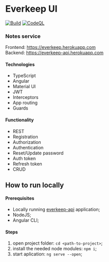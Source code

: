 

# Everkeep UI
[![Build](https://github.com/shveykinvlad/everkeep-api/actions/workflows/build.yml/badge.svg)](https://github.com/shveykinvlad/everkeep-api/actions/workflows/build.yml)
[![CodeQL](https://github.com/shveykinvlad/everkeep-api/actions/workflows/codeql-analysis.yml/badge.svg)](https://github.com/shveykinvlad/everkeep-api/actions/workflows/codeql-analysis.yml)

### Notes service  
Frontend: https://everkeep.herokuapp.com  
Backend: https://everkeep-api.herokuapp.com  
#### Technologies
* TypeScript
* Angular
* Material UI
* JWT
* Interceptors
* App routing
* Guards
#### Functionality
* REST
* Registration
* Authorization
* Authentication
* Reset/Update password
* Auth token
* Refresh token
* CRUD

## How to run locally
#### Prerequisites
* Locally running [everkeep-api](https://github.com/shveykinvlad/everkeep-api#how-to-run-locally) application;
* NodeJS;
* Angular CLI;
#### Steps
1. open project folder: `cd <path-to-project>`;
2. install the needed node modules: `npm i`;
3. start aplication: `ng serve --open`;
